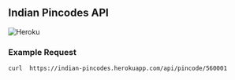 ## Indian Pincodes API

![Heroku](https://pyheroku-badge.herokuapp.com/?app=indian-pincodes&path=/api/pincode/560001&style=flat)

### Example Request

```console
curl  https://indian-pincodes.herokuapp.com/api/pincode/560001
```
